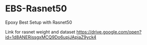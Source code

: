 # EBS-Rasnet50
Epoxy Best Setup with Rasnet50

Link for rasnet weight and dataset 
https://drive.google.com/open?id=1d8ANERissgxMCQ9Do6upjJApjaZ9yck4
